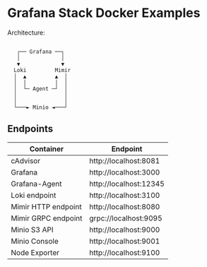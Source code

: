 # Grafana Stack Docker Examples

Architecture:

```

   ┌── Grafana ──┐
   │             │
   ▼             ▼
  Loki         Mimir
  │  ▲         ▲  │
  │  │         │  │
  │  └─ Agent ─┘  │
  │               │
  │               │
  └───► Minio ◄───┘

```

## Endpoints

Container           | Endpoint
-|-
cAdvisor            | http://localhost:8081
Grafana             | http://localhost:3000
Grafana-Agent       | http://localhost:12345
Loki endpoint       | http://localhost:3100
Mimir HTTP endpoint | http://localhost:8080
Mimir GRPC endpoint | grpc://localhost:9095
Minio S3 API        | http://localhost:9000
Minio Console       | http://localhost:9001
Node Exporter       | http://localhost:9100
